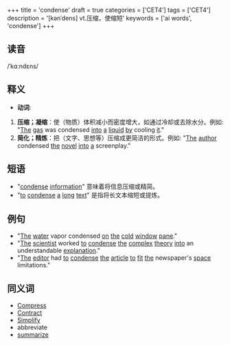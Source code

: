 +++
title = 'condense'
draft = true
categories = ['CET4']
tags = ['CET4']
description = '[kənˈdens] vt.压缩，使缩短'
keywords = ['ai words', 'condense']
+++

## 读音
/ˈkɑːndɛns/

## 释义
- **动词**:
1. **压缩；凝缩**：使（物质）体积减小而密度增大，如通过冷却或去除水分。例如: "[The](/zh/post/the/) [gas](/zh/post/gas/) was condensed [into](/zh/post/into/) [a](/zh/post/a/) [liquid](/zh/post/liquid/) [by](/zh/post/by/) cooling [it](/zh/post/it/)."
2. **简化；精炼**：把（文字、思想等）压缩成更简洁的形式。例如: "[The](/zh/post/the/) [author](/zh/post/author/) condensed [the](/zh/post/the/) [novel](/zh/post/novel/) [into](/zh/post/into/) [a](/zh/post/a/) screenplay."

## 短语
- "[condense](/zh/post/condense/) [information](/zh/post/information/)" 意味着将信息压缩或精简。
- "[to](/zh/post/to/) [condense](/zh/post/condense/) [a](/zh/post/a/) [long](/zh/post/long/) [text](/zh/post/text/)" 是指将长文本缩短或提炼。

## 例句
- "[The](/zh/post/the/) [water](/zh/post/water/) vapor condensed [on](/zh/post/on/) [the](/zh/post/the/) [cold](/zh/post/cold/) [window](/zh/post/window/) [pane](/zh/post/pane/)."
- "[The](/zh/post/the/) [scientist](/zh/post/scientist/) worked [to](/zh/post/to/) [condense](/zh/post/condense/) [the](/zh/post/the/) [complex](/zh/post/complex/) [theory](/zh/post/theory/) [into](/zh/post/into/) an understandable [explanation](/zh/post/explanation/)."
- "[The](/zh/post/the/) [editor](/zh/post/editor/) had [to](/zh/post/to/) [condense](/zh/post/condense/) [the](/zh/post/the/) [article](/zh/post/article/) [to](/zh/post/to/) [fit](/zh/post/fit/) [the](/zh/post/the/) newspaper's [space](/zh/post/space/) limitations."

## 同义词
- [Compress](/zh/post/compress/)
- [Contract](/zh/post/contract/)
- [Simplify](/zh/post/simplify/)
- abbreviate
- [summarize](/zh/post/summarize/)
